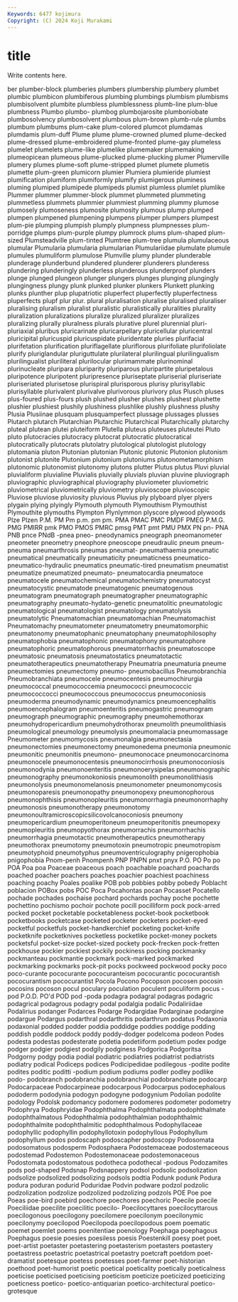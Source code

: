 ```yaml
---
Keywords: 6477 kojimura
Copyright: (C) 2024 Koji Murakami
---
```


# title

Write contents here.



ber plumber-block
plumberies plumbers plumbership plumbery plumbet plumbic plumbicon plumbiferous plumbing plumbings
plumbism plumbisms plumbisolvent plumbite plumbless plumblessness plumb-line plum-blue plumbness Plumbo
plumbo- plumbog plumbojarosite plumboniobate plumbosolvency plumbosolvent plumbous plum-brown plumb-rule plumbs
plumbum plumbums plum-cake plum-colored plumcot plumdamas plumdamis plum-duff Plume plume
plume-crowned plumed plume-decked plume-dressed plume-embroidered plume-fronted plume-gay plumeless plumelet plumelets
plume-like plumelike plumemaker plumemaking plumeopicean plumeous plume-plucked plume-plucking plumer Plumerville
plumery plumes plume-soft plume-stripped plumet plumete plumetis plumette plum-green plumicorn
plumier Plumiera plumieride plumiest plumification plumiform plumiformly plumify plumigerous pluminess
pluming plumiped plumipede plumipeds plumist plumless plumlet plumlike Plummer plummer
plummer-block plummet plummeted plummeting plummetless plummets plummier plummiest plumming plummy
plumose plumosely plumoseness plumosite plumosity plumous plump plumped plumpen plumpened
plumpening plumpens plumper plumpers plumpest plum-pie plumping plumpish plumply plumpness
plumpnesses plum-porridge plumps plum-purple plumpy plumrock plums plum-shaped plum-sized Plumsteadville
plum-tinted Plumtree plum-tree plumula plumulaceous plumular Plumularia plumularia plumularian Plumulariidae
plumulate plumule plumules plumuliform plumulose Plumville plumy plunder plunderable plunderage
plunderbund plundered plunderer plunderers plunderess plundering plunderingly plunderless plunderous plunderproof
plunders plunge plunged plungeon plunger plungers plunges plunging plungingly plungingness
plungy plunk plunked plunker plunkers Plunkett plunking plunks plunther plup
plupatriotic pluperfect pluperfectly pluperfectness pluperfects plupf plur plur. plural pluralisation
pluralise pluralised pluraliser pluralising pluralism pluralist pluralistic pluralistically pluralities plurality
pluralization pluralizations pluralize pluralized pluralizer pluralizes pluralizing plurally pluralness plurals
plurative plurel plurennial pluri- pluriaxial pluribus pluricarinate pluricarpellary pluricellular pluricentral
pluricipital pluricuspid pluricuspidate pluridentate pluries plurifacial plurifetation plurification pluriflagellate pluriflorous
plurifoliate plurifoliolate plurify pluriglandular pluriguttulate plurilateral plurilingual plurilingualism plurilingualist pluriliteral
plurilocular plurimammate plurinominal plurinucleate pluripara pluriparity pluriparous pluripartite pluripetalous pluripotence
pluripotent pluripresence pluriseptate pluriserial pluriseriate pluriseriated plurisetose plurispiral plurisporous plurisy
plurisyllabic plurisyllable plurivalent plurivalve plurivorous plurivory plus Plusch pluses plus-foured
plus-fours plush plushed plusher plushes plushest plushette plushier plushiest plushily
plushiness plushlike plushly plushness plushy Plusia Plusiinae plusquam plusquamperfect plussage
plussages plusses Plutarch plutarch Plutarchian Plutarchic Plutarchical Plutarchically plutarchy pluteal
plutean plutei pluteiform Plutella pluteus pluteuses pluteutei Pluto pluto plutocracies
plutocracy plutocrat plutocratic plutocratical plutocratically plutocrats plutolatry plutological plutologist plutology
plutomania pluton Plutonian plutonian Plutonic plutonic Plutonion plutonism plutonist plutonite
Plutonium plutonium plutoniums plutonometamorphism plutonomic plutonomist plutonomy plutons plutter Plutus
plutus Pluvi pluvial pluvialiform pluvialine Pluvialis pluvially pluvials pluvian pluvine
pluviograph pluviographic pluviographical pluviography pluviometer pluviometric pluviometrical pluviometrically pluviometry pluvioscope
pluvioscopic Pluviose pluviose pluviosity pluvious Pluvius ply plyboard plyer plyers
plygain plying plyingly Plymouth plymouth Plymouthism Plymouthist Plymouthite plymouths Plympton
Plynlymmon plyscore plywood plywoods Plze Plzen P.M. PM Pm p.m.
pm pm. PMA PMAC PMC PMDF PMEG P.M.G. PMG PMIRR
pmk PMO PMOS PMRC pmsg PMT pmt PMU PMX PN
pn- PNA PNB pnce PNdB -pnea pneo- pneodynamics pneograph pneomanometer
pneometer pneometry pneophore pneoscope pneudraulic pneum pneum- pneuma pneumarthrosis pneumas
pneumat- pneumathaemia pneumatic pneumatical pneumatically pneumaticity pneumaticness pneumatico- pneumatico-hydraulic pneumatics
pneumatic-tired pneumatism pneumatist pneumatize pneumatized pneumato- pneumatocardia pneumatoce pneumatocele pneumatochemical
pneumatochemistry pneumatocyst pneumatocystic pneumatode pneumatogenic pneumatogenous pneumatogram pneumatograph pneumatographer pneumatographic
pneumatography pneumato-hydato-genetic pneumatolitic pneumatologic pneumatological pneumatologist pneumatology pneumatolysis pneumatolytic Pneumatomachian
pneumatomachian Pneumatomachist Pneumatomachy pneumatometer pneumatometry pneumatomorphic pneumatonomy pneumatophanic pneumatophany pneumatophilosophy
pneumatophobia pneumatophonic pneumatophony pneumatophore pneumatophoric pneumatophorous pneumatorrhachis pneumatoscope pneumatosic pneumatosis
pneumatostatics pneumatotactic pneumatotherapeutics pneumatotherapy Pneumatria pneumaturia pneume pneumectomies pneumectomy pneumo-
pneumobacillus Pneumobranchia Pneumobranchiata pneumocele pneumocentesis pneumochirurgia pneumococcal pneumococcemia pneumococci pneumococcic
pneumococcocci pneumococcous pneumococcus pneumoconiosis pneumoderma pneumodynamic pneumodynamics pneumoencephalitis pneumoencephalogram pneumoenteritis
pneumogastric pneumogram pneumograph pneumographic pneumography pneumohemothorax pneumohydropericardium pneumohydrothorax pneumolith pneumolithiasis
pneumological pneumology pneumolysis pneumomalacia pneumomassage Pneumometer pneumomycosis pneumonalgia pneumonectasia pneumonectomies
pneumonectomy pneumonedema pneumonia pneumonic pneumonitic pneumonitis pneumono- pneumonocace pneumonocarcinoma pneumonocele
pneumonocentesis pneumonocirrhosis pneumonoconiosis pneumonodynia pneumonoenteritis pneumonoerysipelas pneumonographic pneumonography pneumonokoniosis pneumonolith
pneumonolithiasis pneumonolysis pneumonomelanosis pneumonometer pneumonomycosis pneumonoparesis pneumonopathy pneumonopexy pneumonophorous pneumonophthisis
pneumonopleuritis pneumonorrhagia pneumonorrhaphy pneumonosis pneumonotherapy pneumonotomy pneumonoultramicroscopicsilicovolcanoconiosis pneumony pneumopericardium pneumoperitoneum
pneumoperitonitis pneumopexy pneumopleuritis pneumopyothorax pneumorrachis pneumorrhachis pneumorrhagia pneumotactic pneumotherapeutics pneumotherapy
pneumothorax pneumotomy pneumotoxin pneumotropic pneumotropism pneumotyphoid pneumotyphus pneumoventriculography pnigerophobia pnigophobia
Pnom-penh Pnompenh PNP PNPN pnxt pnyx P.O. PO Po po
POA Poa poa Poaceae poaceous poach poachable poachard poachards poached
poacher poachers poaches poachier poachiest poachiness poaching poachy Poales poalike
POB pob pobbies pobby pobedy Poblacht poblacion POBox pobs POC
Poca Pocahontas pocan Pocasset Pocatello pochade pochades pochaise pochard pochards
pochay poche pochette pochettino pochismo pochoir pochote pocill pocilliform pock
pock-arred pocked pocket pocketable pocketableness pocket-book pocketbook pocketbooks pocketcase pocketed
pocketer pocketers pocket-eyed pocketful pocketfuls pocket-handkerchief pocketing pocket-knife pocketknife pocketknives
pocketless pocketlike pocket-money pockets pocketsful pocket-size pocket-sized pockety pock-frecken pock-fretten
pockhouse pockier pockiest pockily pockiness pocking pockmanky pockmanteau pockmantie pockmark
pock-marked pockmarked pockmarking pockmarks pock-pit pocks pockweed pockwood pocky poco
poco-curante pococurante pococuranteism pococurantic pococurantish pococurantism pococurantist Pocola Pocono Pocopson
pocosen pocosin pocosins pocoson pocul poculary poculation poculent poculiform pocus
-pod P.O.D. PO'd POD pod -poda podagra podagral podagras podagric
podagrical podagrous podagry podal podalgia podalic Podaliriidae Podalirius podanger Podarces
Podarge Podargidae Podarginae podargine podargue Podargus podarthral podarthritis podarthrum podatus
Podaxonia podaxonial podded podder poddia poddidge poddies poddige podding poddish
poddle poddock poddy poddy-dodger podelcoma podeon Podes podesta podestas podesterate
podetia podetiiform podetium podex podge podger podgier podgiest podgily podginess
Podgorica Podgoritsa Podgorny podgy podia podial podiatric podiatries podiatrist podiatrists
podiatry podical Podiceps podices Podicipedidae podilegous -podite podite podites poditic
poditti -podium podium podiums podler podley podlike podo- podobranch podobranchia
podobranchial podobranchiate podocarp Podocarpaceae Podocarpineae podocarpous Podocarpus podocephalous pododerm pododynia
podogyn podogyne podogynium Podolian podolite podology Podolsk podomancy podomere podomeres
podometer podometry Podophrya Podophryidae Podophthalma Podophthalmata podophthalmate podophthalmatous Podophthalmia podophthalmian
podophthalmic podophthalmite podophthalmitic podophthalmous Podophyllaceae podophyllic podophyllin podophyllotoxin podophyllous Podophyllum
podophyllum podos podoscaph podoscapher podoscopy Podosomata podosomatous podosperm Podosphaera Podostemaceae
podostemaceous podostemad Podostemon Podostemonaceae podostemonaceous Podostomata podostomatous podotheca podothecal -podous
Podozamites pods pod-shaped Podsnap Podsnappery podsol podsolic podsolization podsolize podsolized
podsolizing podsols podtia Podunk podunk Podura podura poduran podurid Poduridae
Podvin podware podzol podzolic podzolization podzolize podzolized podzolizing podzols POE
Poe poe Poeas poe-bird poebird poechore poechores poechoric Poecile poecile
Poeciliidae poecilite poecilitic poecilo- Poecilocyttares poecilocyttarous poecilogonous poecilogony poecilomere poecilonym
poecilonymic poecilonymy poecilopod Poecilopoda poecilopodous poem poematic poemet poemlet poems
poenitentiae poenology Poephaga poephagous Poephagus poesie poesies poesiless poesis Poestenkill
poesy poet poet. poet-artist poetaster poetastering poetasterism poetasters poetastery poetastress
poetastric poetastrical poetastry poetcraft poetdom poet-dramatist poetesque poetess poetesses poet-farmer
poet-historian poethood poet-humorist poetic poetical poeticality poetically poeticalness poeticise poeticised
poeticising poeticism poeticize poeticized poeticizing poeticness poetico- poetico-antiquarian poetico-architectural poetico-grotesque
